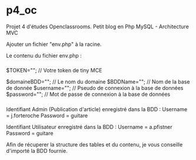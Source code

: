 # p4_oc
Projet 4 d'études Openclassrooms. 
Petit blog en Php MySQL - Architecture MVC

Ajouter un fichier "env.php" à la racine. 

Le contenu du fichier env.php :

#####
$TOKEN=""; // Votre token de tiny MCE

$domaineBDD=""; // Le nom du domaine
$BDDName=""; // Nom de la base de donnée
$username=""; // Pseudo de connexion à la base de données
$password=""; // Mot de passe de connexion à la base de données
#####

Identifiant Admin (Publication d'article) enregistré dans la BDD : 
Username = j.forteroche
Password = guitare

Identifiant Utilisateur enregistré dans la BDD : 
Username = a.pfistner
Password = guitare

Afin de récuperer la structure des tables et du contenu, je vous conseille d'importé la BDD fournie. 